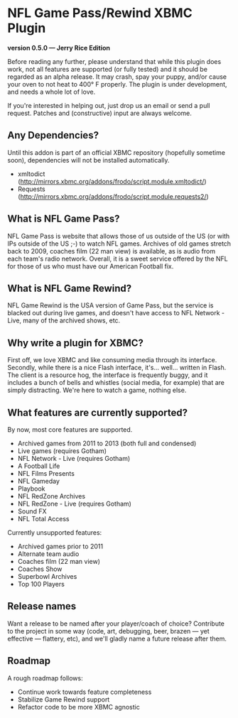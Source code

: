 # NFL Game Pass/Rewind XBMC Plugin #
**version 0.5.0 — Jerry Rice Edition**

Before reading any further, please understand that while this plugin does
work, not all features are supported (or fully tested) and it should be
regarded as an alpha release. It may crash, spay your puppy, and/or cause your
oven to not heat to 400° F properly. The plugin is under development, and needs
a whole lot of love.

If you're interested in helping out, just drop us an email or send a pull
request. Patches and (constructive) input are always welcome.

## Any Dependencies? ##
Until this addon is part of an official XBMC repository (hopefully sometime
soon), dependencies will not be installed automatically.
 * xmltodict (http://mirrors.xbmc.org/addons/frodo/script.module.xmltodict/)
 * Requests (http://mirrors.xbmc.org/addons/frodo/script.module.requests2/)

## What is NFL Game Pass? ##

NFL Game Pass is website that allows those of us outside of the US (or with IPs
outside of the US ;-) to watch NFL games. Archives of old games stretch back to
2009, coaches film (22 man view) is available, as is audio from each team's
radio network. Overall, it is a sweet service offered by the NFL for those of
us who must have our American Football fix.

## What is NFL Game Rewind? ##

NFL Game Rewind is the USA version of Game Pass, but the service is blacked out
during live games, and doesn't have access to NFL Network - Live, many of the
archived shows, etc.

## Why write a plugin for XBMC? ##

First off, we love XBMC and like consuming media through its interface.
Secondly, while there is a nice Flash interface, it's... well... written in
Flash. The client is a resource hog, the interface is frequently buggy, and it
includes a bunch of bells and whistles (social media, for example) that are
simply distracting. We're here to watch a game, nothing else.

## What features are currently supported? ##

By now, most core features are supported.

 * Archived games from 2011 to 2013 (both full and condensed)
 * Live games (requires Gotham)
 * NFL Network - Live (requires Gotham)
 * A Football Life
 * NFL Films Presents
 * NFL Gameday
 * Playbook
 * NFL RedZone Archives
 * NFL RedZone - Live (requires Gotham)
 * Sound FX
 * NFL Total Access

Currently unsupported features:
 * Archived games prior to 2011
 * Alternate team audio
 * Coaches film (22 man view)
 * Coaches Show
 * Superbowl Archives
 * Top 100 Players

## Release names ##

Want a release to be named after your player/coach of choice? Contribute to the
project in some way (code, art, debugging, beer, brazen — yet effective —
flattery, etc), and we'll gladly name a future release after them.

## Roadmap ##

A rough roadmap follows:

* Continue work towards feature completeness
* Stabilize Game Rewind support
* Refactor code to be more XBMC agnostic
